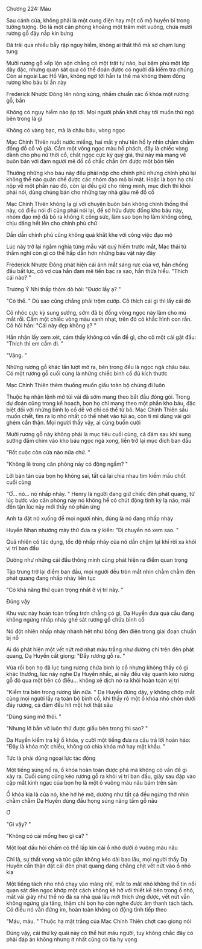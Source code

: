 




Chương 224: Máu


Sau cánh cửa, không phải là một cung điện hay một cổ mộ huyền bí trong tưởng tượng. Đó là một căn phòng khoảng một trăm mét vuông, chứa mười rương gỗ đậy nắp kín bưng

Đã trải qua nhiều bẫy rập nguy hiểm, không ai thất thố mà sờ chạm lung tung

Mười rương gỗ xếp lộn xộn chẳng có một trật tự nào, bụi bặm phủ một lớp dày đặc, nhưng quan sát qua có thể đoán được có người đã kiểm tra chúng. Còn ai ngoài Lạc Hồ Vận, không ngờ tới hắn ta thế mà không thèm đống rương kho báu bí ẩn này

Frederick Nhược Đông lên nòng súng, nhắm chuẩn xác ổ khóa một rương gỗ, bắn

Không có nguy hiểm nào ập tới. Mọi người phấn khởi chạy tới muốn thử ngó bên trong là gì

Không có vàng bạc, mà là châu báu, vòng ngọc

Mạc Chính Thiên nuốt nước miếng, hai mắt y như tên hồ ly nhìn chằm chằm đống đồ cổ vô giá. Cầm một vòng ngọc màu hổ phách, đây là chiếc vòng dành cho phụ nữ thời cổ, chất ngọc cực kỳ quý giá, thứ này mà mang về buôn bán với đám người mê đồ cổ chắc chắn ôm được một bộn tiền

Thường những kho báu này đều phải nộp cho chính phủ nhưng chính phủ lại không thể nào quản chế được các nhóm đạo mộ bí mật. Hoặc là bọn họ chỉ nộp về một phần nào đó, còn lại đều giữ cho riêng mình, mục đích thì khỏi phải nói, dùng chúng bán cho những tay nhà giàu mê đồ cổ

Mạc Chính Thiên không lạ gì với chuyện buôn bán không chính thống thế này, có điều nói đi cũng phải nói lại, để sở hữu được đống kho báu này, nhóm đạo mộ đã bỏ ra không ít công sức, làm sao bọn họ làm không công, chịu dâng hết lên cho chính phủ chứ

Dần dần chính phủ cũng không quá khắt khe với công việc đạo mộ

Lúc này trở lại ngắm nghía từng mẫu vật quý hiếm trước mắt, Mạc thái tử thầm nghĩ còn gì có thể hấp dẫn hơn những báu vật này đây

Frederick Nhược Đông phát hiện cái ánh mắt sáng rực của vợ, hắn chống đầu bất lực, cô vợ của hắn đam mê tiền bạc ra sao, hắn thừa hiểu. "Thích cái nào? "

Trương Ý Nhi thấp thỏm dò hỏi: "Được lấy ạ? "

"Có thể. " Dù sao cũng chẳng phải trộm cướp. Cô thích cái gì thì lấy cái đó

Cô nhóc cực kỳ sung sướng, sớm đã bị đống vòng ngọc này làm cho mù mắt rồi. Cầm một chiếc vòng màu xanh nhạt, trên đó có khắc hình con rắn. Cô hỏi hắn: "Cái này đẹp không ạ? "

Hắn nhận lấy xem xét, cảm thấy không có vấn đề gì, cho cô một cái gật đầu: "Thích thì em cầm đi. "

"Vâng. "

Những rương gỗ khác lần lượt mở ra, bên trong đều là ngọc ngà châu báu. Có một rương gỗ cuối cùng là những chiếc bình cổ đủ kích thước

Mạc Chính Thiên thèm thuồng muốn giấu toàn bộ chúng đi luôn

Thuộc hạ nhận lệnh mở túi vải đã sớm mang theo bắt đầu đóng gói. Trong dự đoán cũng trong kế hoạch, bọn họ chỉ mang theo một phần kho báu, đặc biệt đối với những bình lọ cổ dễ vỡ chỉ có thể từ bỏ. Mạc Chính Thiên sầu muốn chết, tìm ra lọ nhỏ nhất có thể nhét vào túi áo, còn tỉ mỉ dùng vải gói ghém cẩn thận. Mọi người thấy vậy, ai cũng buồn cười

Mười rương gỗ này không phải là mục tiêu cuối cùng, cả đám sau khi sung sướng đắm chìm vào kho báu ngọc ngà xong, liền trở lại mục đích ban đầu

"Rốt cuộc còn cửa nào nữa chứ. "

"Không lẽ trong căn phòng này có động ngầm? "

Lời bàn tán của bọn họ không sai, tất cả lại chia nhau tìm kiếm mấu chốt cuối cùng

"Ơ... nó... nó nhấp nháy. " Henry là người đang giữ chiếc đèn phát quang, từ lúc bước vào căn phòng này nó không hề có chút động tĩnh kỳ lạ nào, mãi đến tận lúc này mới thấy nó phản ứng

Anh ta đặt nó xuống để mọi người nhìn, đúng là nó đang nhấp nháy

Huyền Nhạn nhướng mày thử đưa ra ý kiến: "Di chuyển nó xem sao. "

Quả nhiên có tác dụng, tốc độ nhấp nháy của nó dần chậm lại khi rời xa khỏi vị trí ban đầu

Dường như những cái đầu thông minh cùng phát hiện ra điểm quan trọng

Tập trung trở lại điểm ban đầu, mọi người đều tròn mắt nhìn chằm chằm đèn phát quang đang nhấp nháy liên tục

"Có khả năng thứ quan trọng nhất ở vị trí này. "

Đúng vậy

Khu vực này hoàn toàn trống trơn chẳng có gì, Dạ Huyền đưa quả cầu đang không ngừng nhấp nháy ghé sát rương gỗ chứa bình cổ

Nó đột nhiên nhấp nháy nhanh hệt như bóng đèn điện trong giai đoạn chuẩn bị nổ

Ai đó phát hiện một vết nứt mờ nhạt màu trắng như đường chỉ trên đèn phát quang, Dạ Huyền cất giọng: "Đẩy rương gỗ ra. "

Vừa rồi bọn họ đã lục tung rương chứa bình lọ cổ nhưng không thấy có gì khác thường, lúc này nghe Dạ Huyền nhắc, ai nấy đều vây quanh kéo rương gỗ đó qua một bên có điều... không xê dịch nó ra khỏi hoàn toàn vị trí

"Kiểm tra bên trong rương lần nữa. " Dạ Huyền đứng dậy, y không chớp mắt cùng mọi người lấy ra toàn bộ bình cổ, khi thấy rõ một ổ khóa nhỏ chôn dưới đáy rương, cả đám đều hít một hơi thật sâu

"Dùng súng mở thôi. "

"Nhưng lỡ bắn vỡ luôn thứ được giấu bên trong thì sao? "

Dạ Huyền kiểm tra kỹ ổ khóa, y cười một tiếng đưa ra câu trả lời hoàn hảo: "Đây là khóa một chiều, không có chìa khóa mở hay mật khẩu. "

Tức là phải dùng ngoại lực tác động

Một tiếng súng nổ ra, ổ khóa hoàn toàn được phá mà không có vấn đề gì xảy ra. Cuối cùng cũng kéo rương gỗ ra khỏi vị trí ban đầu, giây sau đập vào cặp mắt kinh ngạc của bọn họ là một ô vuông màu nâu bám trên sàn

Ổ khóa kia là của nó, khe hở hé mở, dường như tất cả đều ngừng thở nhìn chằm chằm Dạ Huyền dùng đầu họng súng nâng tấm gỗ nâu

Ơ

"Gì vậy? "

"Không có cái mống heo gì cả? "

Một loạt dấu hỏi chấm có thể lấp kín cái ổ nhỏ dưới ô vuông màu nâu

Chỉ là, sự thất vọng và tức giận không kéo dài bao lâu, mọi người thấy Dạ Huyền cẩn thận đặt cái đèn phát quang đang chằng chịt vết nứt vào ổ nhỏ kia

Một tiếng tách nho nhỏ chạy vào màng nhĩ, mắt to mắt nhỏ không thể tin nổi quan sát đèn ngọc khớp một cách không kẽ hở với thiết kế bên trong ổ nhỏ, mất vài giây như thể nó đã xa nhà quá lâu mới thích ứng được, vết nứt vẫn không ngừng gia tăng, thậm chí bọn họ còn nghe được âm thanh tách tách. Có điều nó vẫn đứng im, hoàn toàn không có động tĩnh tiếp theo

"Máu, máu. " Thuộc hạ mặt trắng của Mạc Chính Thiên chợt cao giọng nói

Đúng vậy, cái thứ kỳ quái này có thể hút máu người, tuy không chắc đây có phải đáp án không nhưng ít nhất cũng có tia hy vọng





